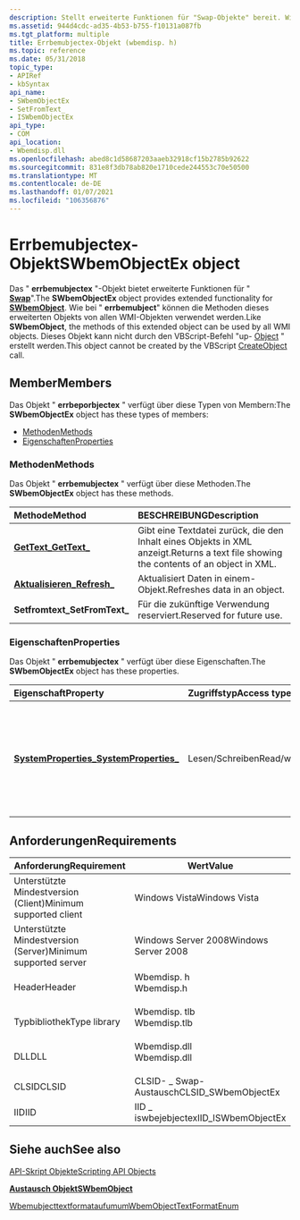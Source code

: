 ```yaml
---
description: Stellt erweiterte Funktionen für "Swap-Objekte" bereit. Wie bei "errbemubject" können die Methoden dieses erweiterten Objekts von allen WMI-Objekten verwendet werden.
ms.assetid: 944d4cdc-ad35-4b53-b755-f10131a087fb
ms.tgt_platform: multiple
title: Errbemubjectex-Objekt (wbemdisp. h)
ms.topic: reference
ms.date: 05/31/2018
topic_type:
- APIRef
- kbSyntax
api_name:
- SWbemObjectEx
- SetFromText_
- ISWbemObjectEx
api_type:
- COM
api_location:
- Wbemdisp.dll
ms.openlocfilehash: abed8c1d58687203aaeb32918cf15b2785b92622
ms.sourcegitcommit: 831e8f3db78ab820e1710cede244553c70e50500
ms.translationtype: MT
ms.contentlocale: de-DE
ms.lasthandoff: 01/07/2021
ms.locfileid: "106356876"
---
```

# <a name="swbemobjectex-object"></a><span data-ttu-id="e27a1-104">Errbemubjectex-Objekt</span><span class="sxs-lookup"><span data-stu-id="e27a1-104">SWbemObjectEx object</span></span>

<span data-ttu-id="e27a1-105">Das " **errbemubjectex** "-Objekt bietet erweiterte Funktionen für " [**Swap**](swbemobject.md)".</span><span class="sxs-lookup"><span data-stu-id="e27a1-105">The **SWbemObjectEx** object provides extended functionality for [**SWbemObject**](swbemobject.md).</span></span> <span data-ttu-id="e27a1-106">Wie bei " **errbemubject**" können die Methoden dieses erweiterten Objekts von allen WMI-Objekten verwendet werden.</span><span class="sxs-lookup"><span data-stu-id="e27a1-106">Like **SWbemObject**, the methods of this extended object can be used by all WMI objects.</span></span> <span data-ttu-id="e27a1-107">Dieses Objekt kann nicht durch den VBScript-Befehl "up- [Object](/previous-versions//xzysf6hc(v=vs.85)) " erstellt werden.</span><span class="sxs-lookup"><span data-stu-id="e27a1-107">This object cannot be created by the VBScript [CreateObject](/previous-versions//xzysf6hc(v=vs.85)) call.</span></span>

## <a name="members"></a><span data-ttu-id="e27a1-108">Member</span><span class="sxs-lookup"><span data-stu-id="e27a1-108">Members</span></span>

<span data-ttu-id="e27a1-109">Das Objekt " **errbeporbjectex** " verfügt über diese Typen von Membern:</span><span class="sxs-lookup"><span data-stu-id="e27a1-109">The **SWbemObjectEx** object has these types of members:</span></span>

-   [<span data-ttu-id="e27a1-110">Methoden</span><span class="sxs-lookup"><span data-stu-id="e27a1-110">Methods</span></span>](#methods)
-   [<span data-ttu-id="e27a1-111">Eigenschaften</span><span class="sxs-lookup"><span data-stu-id="e27a1-111">Properties</span></span>](#properties)

### <a name="methods"></a><span data-ttu-id="e27a1-112">Methoden</span><span class="sxs-lookup"><span data-stu-id="e27a1-112">Methods</span></span>

<span data-ttu-id="e27a1-113">Das Objekt " **errbemubjectex** " verfügt über diese Methoden.</span><span class="sxs-lookup"><span data-stu-id="e27a1-113">The **SWbemObjectEx** object has these methods.</span></span>



| <span data-ttu-id="e27a1-114">Methode</span><span class="sxs-lookup"><span data-stu-id="e27a1-114">Method</span></span>                                      | <span data-ttu-id="e27a1-115">BESCHREIBUNG</span><span class="sxs-lookup"><span data-stu-id="e27a1-115">Description</span></span>                                                              |
|:--------------------------------------------|:-------------------------------------------------------------------------|
| [<span data-ttu-id="e27a1-116">**GetText\_**</span><span class="sxs-lookup"><span data-stu-id="e27a1-116">**GetText\_**</span></span>](swbemobjectex-gettext-.md) | <span data-ttu-id="e27a1-117">Gibt eine Textdatei zurück, die den Inhalt eines Objekts in XML anzeigt.</span><span class="sxs-lookup"><span data-stu-id="e27a1-117">Returns a text file showing the contents of an object in XML.</span></span><br/> |
| [<span data-ttu-id="e27a1-118">**Aktualisieren\_**</span><span class="sxs-lookup"><span data-stu-id="e27a1-118">**Refresh\_**</span></span>](swbemobjectex-refresh-.md) | <span data-ttu-id="e27a1-119">Aktualisiert Daten in einem-Objekt.</span><span class="sxs-lookup"><span data-stu-id="e27a1-119">Refreshes data in an object.</span></span><br/>                                  |
| <span data-ttu-id="e27a1-120">**Setfromtext\_**</span><span class="sxs-lookup"><span data-stu-id="e27a1-120">**SetFromText\_**</span></span>                           | <span data-ttu-id="e27a1-121">Für die zukünftige Verwendung reserviert.</span><span class="sxs-lookup"><span data-stu-id="e27a1-121">Reserved for future use.</span></span><br/>                                      |



 

### <a name="properties"></a><span data-ttu-id="e27a1-122">Eigenschaften</span><span class="sxs-lookup"><span data-stu-id="e27a1-122">Properties</span></span>

<span data-ttu-id="e27a1-123">Das Objekt " **errbemubjectex** " verfügt über diese Eigenschaften.</span><span class="sxs-lookup"><span data-stu-id="e27a1-123">The **SWbemObjectEx** object has these properties.</span></span>



| <span data-ttu-id="e27a1-124">Eigenschaft</span><span class="sxs-lookup"><span data-stu-id="e27a1-124">Property</span></span>                                                                 | <span data-ttu-id="e27a1-125">Zugriffstyp</span><span class="sxs-lookup"><span data-stu-id="e27a1-125">Access type</span></span>           | <span data-ttu-id="e27a1-126">BESCHREIBUNG</span><span class="sxs-lookup"><span data-stu-id="e27a1-126">Description</span></span>                                                                                                                                              |
|:-------------------------------------------------------------------------|:----------------------|:---------------------------------------------------------------------------------------------------------------------------------------------------------|
| [<span data-ttu-id="e27a1-127">**SystemProperties\_**</span><span class="sxs-lookup"><span data-stu-id="e27a1-127">**SystemProperties\_**</span></span>](swbemobjectex-systemproperties-.md)<br/> | <span data-ttu-id="e27a1-128">Lesen/Schreiben</span><span class="sxs-lookup"><span data-stu-id="e27a1-128">Read/write</span></span><br/> | <span data-ttu-id="e27a1-129">Ein [**-**](swbempropertyset.md) Objekt, das die Auflistung der Systemeigenschaften enthält, die für den " **errbewbjectex**" gelten.</span><span class="sxs-lookup"><span data-stu-id="e27a1-129">An [**SWbemPropertySet**](swbempropertyset.md) object that contains the collection of system properties that apply to the **SWbemObjectEx**.</span></span><br/> |



 

## <a name="requirements"></a><span data-ttu-id="e27a1-130">Anforderungen</span><span class="sxs-lookup"><span data-stu-id="e27a1-130">Requirements</span></span>



| <span data-ttu-id="e27a1-131">Anforderung</span><span class="sxs-lookup"><span data-stu-id="e27a1-131">Requirement</span></span> | <span data-ttu-id="e27a1-132">Wert</span><span class="sxs-lookup"><span data-stu-id="e27a1-132">Value</span></span> |
|-------------------------------------|-----------------------------------------------------------------------------------------|
| <span data-ttu-id="e27a1-133">Unterstützte Mindestversion (Client)</span><span class="sxs-lookup"><span data-stu-id="e27a1-133">Minimum supported client</span></span><br/> | <span data-ttu-id="e27a1-134">Windows Vista</span><span class="sxs-lookup"><span data-stu-id="e27a1-134">Windows Vista</span></span><br/>                                                                |
| <span data-ttu-id="e27a1-135">Unterstützte Mindestversion (Server)</span><span class="sxs-lookup"><span data-stu-id="e27a1-135">Minimum supported server</span></span><br/> | <span data-ttu-id="e27a1-136">Windows Server 2008</span><span class="sxs-lookup"><span data-stu-id="e27a1-136">Windows Server 2008</span></span><br/>                                                          |
| <span data-ttu-id="e27a1-137">Header</span><span class="sxs-lookup"><span data-stu-id="e27a1-137">Header</span></span><br/>                   | <dl> <span data-ttu-id="e27a1-138"><dt>Wbemdisp. h</dt></span><span class="sxs-lookup"><span data-stu-id="e27a1-138"><dt>Wbemdisp.h</dt></span></span> </dl>   |
| <span data-ttu-id="e27a1-139">Typbibliothek</span><span class="sxs-lookup"><span data-stu-id="e27a1-139">Type library</span></span><br/>             | <dl> <span data-ttu-id="e27a1-140"><dt>Wbemdisp. tlb</dt></span><span class="sxs-lookup"><span data-stu-id="e27a1-140"><dt>Wbemdisp.tlb</dt></span></span> </dl> |
| <span data-ttu-id="e27a1-141">DLL</span><span class="sxs-lookup"><span data-stu-id="e27a1-141">DLL</span></span><br/>                      | <dl> <span data-ttu-id="e27a1-142"><dt>Wbemdisp.dll</dt></span><span class="sxs-lookup"><span data-stu-id="e27a1-142"><dt>Wbemdisp.dll</dt></span></span> </dl> |
| <span data-ttu-id="e27a1-143">CLSID</span><span class="sxs-lookup"><span data-stu-id="e27a1-143">CLSID</span></span><br/>                    | <span data-ttu-id="e27a1-144">CLSID- \_ Swap-Austausch</span><span class="sxs-lookup"><span data-stu-id="e27a1-144">CLSID\_SWbemObjectEx</span></span><br/>                                                         |
| <span data-ttu-id="e27a1-145">IID</span><span class="sxs-lookup"><span data-stu-id="e27a1-145">IID</span></span><br/>                      | <span data-ttu-id="e27a1-146">IID \_ iswbejebjectex</span><span class="sxs-lookup"><span data-stu-id="e27a1-146">IID\_ISWbemObjectEx</span></span><br/>                                                          |



## <a name="see-also"></a><span data-ttu-id="e27a1-147">Siehe auch</span><span class="sxs-lookup"><span data-stu-id="e27a1-147">See also</span></span>

<dl> <dt>

[<span data-ttu-id="e27a1-148">API-Skript Objekte</span><span class="sxs-lookup"><span data-stu-id="e27a1-148">Scripting API Objects</span></span>](scripting-api-objects.md)
</dt> <dt>

[<span data-ttu-id="e27a1-149">**Austausch Objekt**</span><span class="sxs-lookup"><span data-stu-id="e27a1-149">**SWbemObject**</span></span>](swbemobject.md)
</dt> <dt>

[<span data-ttu-id="e27a1-150">Wbemubjecttextformataufumum</span><span class="sxs-lookup"><span data-stu-id="e27a1-150">WbemObjectTextFormatEnum</span></span>](/windows/desktop/api/Wbemdisp/ne-wbemdisp-wbemobjecttextformatenum)
</dt> </dl>

 

